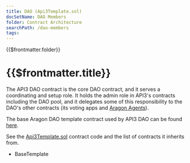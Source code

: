 ```yaml
---
title: DAO (Api3Template.sol)
docSetName: DAO Members
folder: Contract Architecture
searchPath: /dao-members
tags:
---
```


<TitleSpan>{{$frontmatter.folder}}</TitleSpan>

# {{$frontmatter.title}}

The API3 DAO contract is the core DAO contract, and it serves a coordinating and
setup role. It holds the admin role in API3's contracts including the DAO pool,
and it delegates some of this responsibility to the DAO's other contracts (its
voting apps and [Aragon Agents](https://aragon.org/agent)).

The base Aragon DAO template contract used by API3 DAO can be found
[here](https://github.com/aragon/dao-templates/blob/master/shared/contracts/BaseTemplate.sol).

See the
[Api3Template.sol](https://github.com/api3dao/api3-dao/tree/main/packages/dao/contracts)
contract code and the list of contracts it inherits from.

- BaseTemplate
